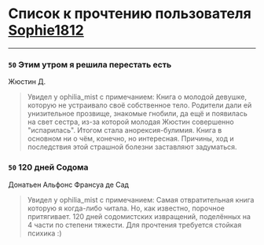 # Список к прочтению пользователя [Sophie1812](https://plus.google.com/u/0/113406820256823685674/)
---

### `50` Этим утром я решила перестать есть
Жюстин Д.
> Увидел у ophilia_mist с примечанием: Книга о молодой девушке, которую не устраивало своё собственное тело. Родители дали ей унизительное прозвище, знакомые гнобили, да ещё и появилась на свет сестра, из-за которой молодая Жюстин совершенно "испарилась". Итогом стала анорексия-булимия.
> Книга в основном ни о чём, конечно, но интересная. Причины, ход и последствия этой страшной болезни заставляют задуматься.

### `50` 120 дней Содома
Донатьен Альфонс Франсуа де Сад
> Увидел у ophilia_mist с примечанием: Самая отвратительная книга которую я когда-либо читала. Но, как известно, порочное притягивает. 120 дней содомистских извращений, поделённых на 4 части по степени тяжести. Для прочтения требуется стойкая психика :)

